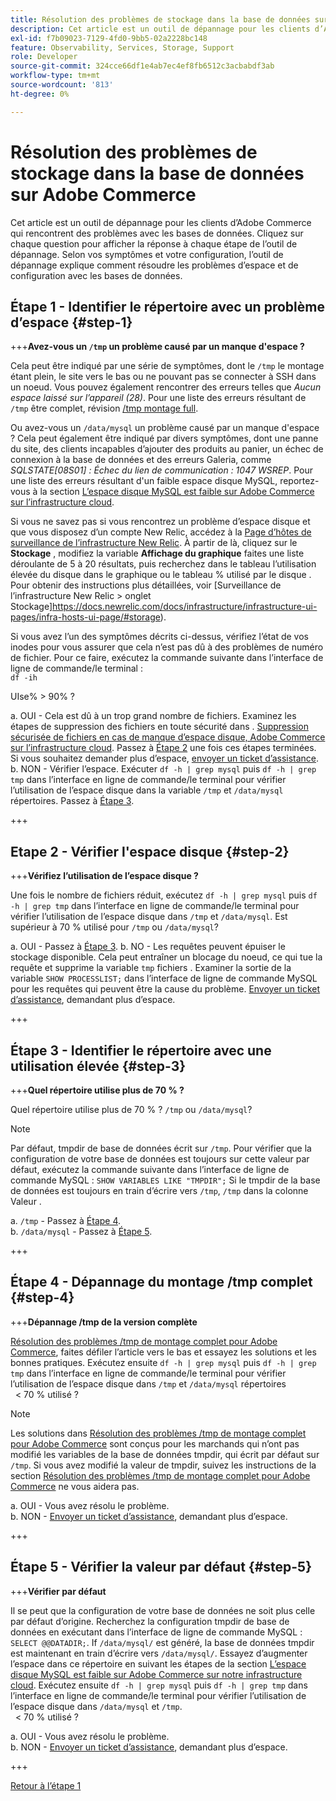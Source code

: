 ```yaml
---
title: Résolution des problèmes de stockage dans la base de données sur Adobe Commerce
description: Cet article est un outil de dépannage pour les clients d’Adobe Commerce qui rencontrent des problèmes avec les bases de données. Cliquez sur chaque question pour afficher la réponse à chaque étape de l’outil de dépannage. Selon vos symptômes et votre configuration, l’outil de dépannage explique comment résoudre les problèmes d’espace et de configuration avec les bases de données.
exl-id: f7b09023-7129-4fd0-9bb5-02a2228bc148
feature: Observability, Services, Storage, Support
role: Developer
source-git-commit: 324cce66df1e4ab7ec4ef8fb6512c3acbabdf3ab
workflow-type: tm+mt
source-wordcount: '813'
ht-degree: 0%

---
```


# Résolution des problèmes de stockage dans la base de données sur Adobe Commerce

Cet article est un outil de dépannage pour les clients d’Adobe Commerce qui rencontrent des problèmes avec les bases de données. Cliquez sur chaque question pour afficher la réponse à chaque étape de l’outil de dépannage. Selon vos symptômes et votre configuration, l’outil de dépannage explique comment résoudre les problèmes d’espace et de configuration avec les bases de données.

## Étape 1 - Identifier le répertoire avec un problème d’espace {#step-1}

+++**Avez-vous un `/tmp` un problème causé par un manque d&#39;espace ?**

Cela peut être indiqué par une série de symptômes, dont le `/tmp` le montage étant plein, le site vers le bas ou ne pouvant pas se connecter à SSH dans un noeud. Vous pouvez également rencontrer des erreurs telles que _Aucun espace laissé sur l’appareil (28)_. Pour une liste des erreurs résultant de `/tmp` être complet, révision [/tmp montage full](/help/troubleshooting/miscellaneous/tmp-mount-full.md).

Ou avez-vous un `/data/mysql` un problème causé par un manque d&#39;espace ? Cela peut également être indiqué par divers symptômes, dont une panne du site, des clients incapables d’ajouter des produits au panier, un échec de connexion à la base de données et des erreurs Galeria, comme _SQLSTATE\[08S01\] : Échec du lien de communication : 1047 WSREP_. Pour une liste des erreurs résultant d&#39;un faible espace disque MySQL, reportez-vous à la section [L’espace disque MySQL est faible sur Adobe Commerce sur l’infrastructure cloud](/help/troubleshooting/database/mysql-disk-space-is-low-on-magento-commerce-cloud.md).

Si vous ne savez pas si vous rencontrez un problème d’espace disque et que vous disposez d’un compte New Relic, accédez à la [Page d’hôtes de surveillance de l’infrastructure New Relic](https://docs.newrelic.com/docs/infrastructure/infrastructure-ui-pages/infra-hosts-ui-page/). À partir de là, cliquez sur le **Stockage** , modifiez la variable **Affichage du graphique** faites une liste déroulante de 5 à 20 résultats, puis recherchez dans le tableau l’utilisation élevée du disque dans le graphique ou le tableau % utilisé par le disque . Pour obtenir des instructions plus détaillées, voir [Surveillance de l’infrastructure New Relic > onglet Stockage]https://docs.newrelic.com/docs/infrastructure/infrastructure-ui-pages/infra-hosts-ui-page/#storage).

Si vous avez l’un des symptômes décrits ci-dessus, vérifiez l’état de vos inodes pour vous assurer que cela n’est pas dû à des problèmes de numéro de fichier. Pour ce faire, exécutez la commande suivante dans l’interface de ligne de commande/le terminal :\
`df -ih`

UIse% > 90% ?

a. OUI - Cela est dû à un trop grand nombre de fichiers. Examinez les étapes de suppression des fichiers en toute sécurité dans . [Suppression sécurisée de fichiers en cas de manque d’espace disque, Adobe Commerce sur l’infrastructure cloud](/help/troubleshooting/miscellaneous/safely-delete-files-when-out-of-disk-space-adobe-commerce-on-our-cloud-architecture.md). Passez à [Étape 2](#step-2) une fois ces étapes terminées. Si vous souhaitez demander plus d’espace, [envoyer un ticket d’assistance](/help/help-center-guide/help-center/magento-help-center-user-guide.md#submit-ticket).\
b. NON - Vérifier l’espace. Exécuter `df -h | grep mysql` puis `df -h | grep tmp` dans l’interface en ligne de commande/le terminal pour vérifier l’utilisation de l’espace disque dans la variable `/tmp` et `/data/mysql` répertoires. Passez à [Étape 3](#step-3).

+++

## Etape 2 - Vérifier l&#39;espace disque {#step-2}

+++**Vérifiez l’utilisation de l’espace disque ?**

Une fois le nombre de fichiers réduit, exécutez `df -h | grep mysql` puis `df -h | grep tmp` dans l’interface en ligne de commande/le terminal pour vérifier l’utilisation de l’espace disque dans `/tmp` et `/data/mysql`. Est supérieur à 70 % utilisé pour `/tmp` ou `/data/mysql`?

a. OUI - Passez à [Étape 3](#step-3).
b. NO - Les requêtes peuvent épuiser le stockage disponible. Cela peut entraîner un blocage du noeud, ce qui tue la requête et supprime la variable `tmp` fichiers . Examiner la sortie de la variable `SHOW PROCESSLIST;` dans l’interface de ligne de commande MySQL pour les requêtes qui peuvent être la cause du problème. [Envoyer un ticket d’assistance](/help/help-center-guide/help-center/magento-help-center-user-guide.md#submit-ticket), demandant plus d’espace.

+++

## Étape 3 - Identifier le répertoire avec une utilisation élevée {#step-3}

+++**Quel répertoire utilise plus de 70 % ?**

Quel répertoire utilise plus de 70 % ? `/tmp` ou `/data/mysql`?

>[!NOTE]
>
>Par défaut, tmpdir de base de données écrit sur `/tmp`. Pour vérifier que la configuration de votre base de données est toujours sur cette valeur par défaut, exécutez la commande suivante dans l’interface de ligne de commande MySQL : `SHOW VARIABLES LIKE "TMPDIR";` Si le tmpdir de la base de données est toujours en train d’écrire vers `/tmp`, `/tmp` dans la colonne Valeur .

a. `/tmp` - Passez à [Étape 4](#step-4). \
b. `/data/mysql` - Passez à [Étape 5](#step-5).

+++

## Étape 4 - Dépannage du montage /tmp complet {#step-4}

+++**Dépannage /tmp de la version complète**

[Résolution des problèmes /tmp de montage complet pour Adobe Commerce](/help/troubleshooting/miscellaneous/tmp-mount-full.md), faites défiler l’article vers le bas et essayez les solutions et les bonnes pratiques. Exécutez ensuite `df -h | grep mysql` puis `df -h | grep tmp` dans l’interface en ligne de commande/le terminal pour vérifier l’utilisation de l’espace disque dans `/tmp` et `/data/mysql` répertoires\
  &lt; 70 % utilisé ?

>[!NOTE]
>
>Les solutions dans [Résolution des problèmes /tmp de montage complet pour Adobe Commerce](/help/troubleshooting/miscellaneous/tmp-mount-full.md) sont conçus pour les marchands qui n’ont pas modifié les variables de la base de données tmpdir, qui écrit par défaut sur `/tmp`. Si vous avez modifié la valeur de tmpdir, suivez les instructions de la section [Résolution des problèmes /tmp de montage complet pour Adobe Commerce](/help/troubleshooting/miscellaneous/tmp-mount-full.md) ne vous aidera pas.

a. OUI - Vous avez résolu le problème. \
b. NON - [Envoyer un ticket d’assistance](/help/help-center-guide/help-center/magento-help-center-user-guide.md#submit-ticket), demandant plus d’espace.

+++

## Étape 5 - Vérifier la valeur par défaut {#step-5}

+++**Vérifier par défaut**

Il se peut que la configuration de votre base de données ne soit plus celle par défaut d’origine. Recherchez la configuration tmpdir de base de données en exécutant dans l’interface de ligne de commande MySQL : `SELECT @@DATADIR;`. If `/data/mysql/` est généré, la base de données tmpdir est maintenant en train d’écrire vers `/data/mysql/`. Essayez d’augmenter l’espace dans ce répertoire en suivant les étapes de la section [L’espace disque MySQL est faible sur Adobe Commerce sur notre infrastructure cloud](/help/troubleshooting/database/mysql-disk-space-is-low-on-magento-commerce-cloud.md). Exécutez ensuite `df -h | grep mysql` puis `df -h | grep tmp` dans l’interface en ligne de commande/le terminal pour vérifier l’utilisation de l’espace disque dans `/data/mysql` et `/tmp`.\
  &lt; 70 % utilisé ?

a. OUI - Vous avez résolu le problème. \
b. NON - [Envoyer un ticket d’assistance](/help/help-center-guide/help-center/magento-help-center-user-guide.md#submit-ticket), demandant plus d’espace.

+++

[Retour à l’étape 1](#step-1)
